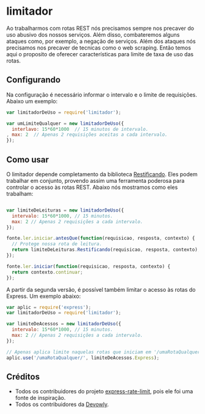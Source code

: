 # limitador
Ao trabalharmos com rotas REST nós precisamos sempre nos precaver do uso abusivo dos nossos serviços. Além disso, combateremos alguns ataques como, por exemplo, a negação de serviços. Além dos ataques nós precisamos nos precaver de tecnicas como o web scraping. Então temos aqui o proposito de oferecer características para limite de taxa de uso das rotas.

## Configurando
Na configuração é necessário informar o intervalo e o limite de requisições. Abaixo um exemplo:
```javascript
var limitadorDeUso = require('limitador');

var umLimiteQualquer = new limitadorDeUso({
  interlavo: 15*60*1000  // 15 minutos de intervalo.
, max: 2  // Apenas 2 requisições aceitas a cada intervalo.
});
```

## Como usar
O limitador depende completamento da biblioteca [Restificando](https://github.com/umdez/restificando). Eles podem trabalhar em conjunto, provendo assim uma ferramenta poderosa para controlar o acesso às rotas REST. Abaixo nós mostramos como eles trabalham:

```javascript

var limiteDeLeituras = new limitadorDeUso({
  intervalo: 15*60*1000, // 15 minutos.
  max: 2 // Apenas 2 requisições a cada intervalo.
});

fonte.ler.iniciar.antesQue(function(requisicao, resposta, contexto) {
  // Protege nossa rota de leitura.
  return limiteDeLeituras.Restificando(requisicao, resposta, contexto);
});

fonte.ler.iniciar(function(requisicao, resposta, contexto) {
  return contexto.continuar;
});

``` 
A partir da segunda versão, é possível também limitar o acesso às rotas do Express. Um exemplo abaixo:

```javascript
var aplic = require('express');
var limitadorDeUso = require('limitador');

var limiteDeAcessos = new limitadorDeUso({
  intervalo: 15*60*1000, // 15 minutos.
  max: 2 // Apenas 2 requisições a cada intervalo.
});

// Apenas aplica limite naquelas rotas que iniciam em '/umaRotaQualquer/'
aplic.use('/umaRotaQualquer/', limiteDeAcessos.Express);
```

## Créditos
- Todos os contribuidores do projeto [express-rate-limit](https://github.com/nfriedly/express-rate-limit), pois ele foi uma fonte de inspiração.
- Todos os contribuidores da [Devowly](https://github.com/devowly).
